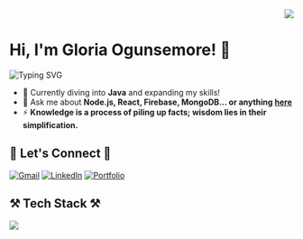 <div align="right">
    <img src="https://api.visitorbadge.io/api/visitors?path=https%3A%2F%2Fgithub.com%2FGlobski%2FGlobski%2F&label=VISITORS&countColor=%232ccce4">
</div>

# Hi, I'm Gloria Ogunsemore! 👋

![Typing SVG](https://readme-typing-svg.herokuapp.com/?font=Righteous&size=30&center=false&vCenter=true&width=500&height=70&lines=Welcome+to+my+GitHub+Profile!)

- 🌱 Currently diving into **Java** and expanding my skills!
- 💬 Ask me about **Node.js, React, Firebase, MongoDB... or anything [here](https://github.com/Globski/Globski/issues)**
- ⚡ **Knowledge is a process of piling up facts; wisdom lies in their simplification.**

## 🥂 Let's Connect 🥂
[![Gmail](https://img.shields.io/badge/Gmail-333333?style=for-the-badge&logo=gmail&logoColor=red)](mailto:gloria.ogunsemore@gmail.com)
[![LinkedIn](https://img.shields.io/badge/LinkedIn-0077B5?style=for-the-badge&logo=linkedin&logoColor=white)](https://www.linkedin.com/in/gloria-ogunsemore-133b74286/)
[![Portfolio](https://img.shields.io/badge/Portfolio-FF5722?style=for-the-badge&logo=todoist&logoColor=white)](https://github.com/Globski/My-Projects/tree/main)

## ⚒️ Tech Stack ⚒️
<p align="left">
        <img src="https://skillicons.dev/icons?i=nodejs,github,python,javascript,typescript,express,firebase,mongodb,c,java,react,r,bootstrap,mui,mysql,flask,html,css,vscode,figma,git" />
